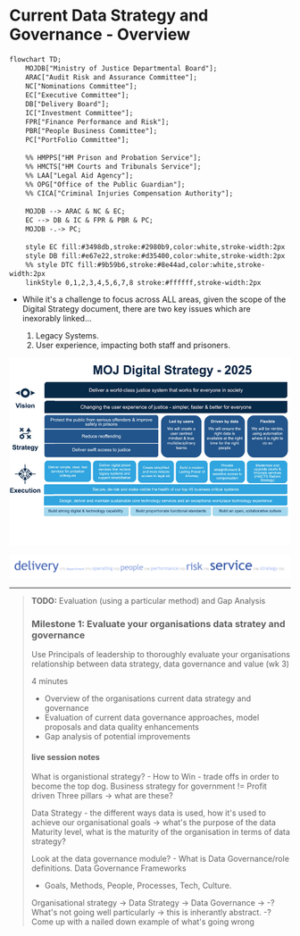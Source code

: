 # Current Data Strategy and Governance - Overview

```mermaid
flowchart TD;
    MOJDB["Ministry of Justice Departmental Board"];
    ARAC["Audit Risk and Assurance Committee"];
    NC["Nominations Committee"];
    EC["Executive Committee"];
    DB["Delivery Board"];
    IC["Investment Committee"];
    FPR["Finance Performance and Risk"];
    PBR["People Business Committee"];
    PC["PortFolio Committee"];
    
    %% HMPPS["HM Prison and Probation Service"];
    %% HMCTS["HM Courts and Tribunals Service"];
    %% LAA["Legal Aid Agency"];
    %% OPG["Office of the Public Guardian"];
    %% CICA["Criminal Injuries Compensation Authority"];
    
    MOJDB --> ARAC & NC & EC;
    EC --> DB & IC & FPR & PBR & PC;
    MOJDB -.-> PC;

    style EC fill:#3498db,stroke:#2980b9,color:white,stroke-width:2px
    style DB fill:#e67e22,stroke:#d35400,color:white,stroke-width:2px
    %% style DTC fill:#9b59b6,stroke:#8e44ad,color:white,stroke-width:2px
    linkStyle 0,1,2,3,4,5,6,7,8 stroke:#ffffff,stroke-width:2px
```

* While it's a challenge to focus across ALL areas, given the scope of the Digital Strategy document, there are two key issues which are inexorably linked...

  1. Legacy Systems.
  2. User experience, impacting both staff and prisoners. 

![MoJ Digital Strategy](./images/digi-strategy-2025.jpg)

![MoJ Focus](./images/wordcloud-191603.png)


---
> **TODO:** Evaluation (using a particular method) and Gap Analysis
> ### Milestone 1: Evaluate your organisations data stratey and governance
>
> Use Principals of leadership to thoroughly evaluate your organisations relationship between data strategy, data governance and value (wk 3)
>
> 4 minutes
> * Overview of the organisations current data strategy and governance
> * Evaluation of current data governance approaches, model proposals and data quality enhancements
> * Gap analysis of potential improvements
>
> #### live session notes
> What is organistional strategy? - How to Win - trade offs in order to become the top dog.
> Business strategy for government != Profit driven 
> Three pillars -> what are these?
>
> Data Strategy - the different ways data is used, how it's used to achieve our organisational goals -> what's the purpose of the data
> Maturity level, what is the maturity of the organisation in terms of data strategy?
>
> Look at the data governance module? - What is Data Governance/role definitions. Data Governance Frameworks
> - Goals, Methods, People, Processes, Tech, Culture.
>
> Organisational strategy -> Data Strategy -> Data Governance -> 
>                                -? What's not going well particularly -> this is inherantly abstract.
>                                -? Come up with a nailed down example of what's going wrong



